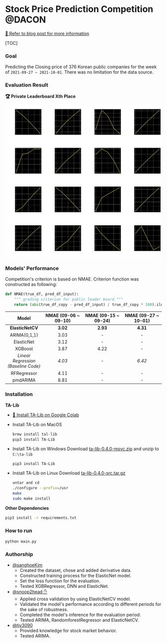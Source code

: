 # Stock Price Prediction Competition @DACON

[🔗 Refer to blog post for more information](https://snoop2head.github.io/Dacon-Stock-Price-Competition/)

[TOC]

### Goal

Predicting the Closing price of 376 Korean public companies for the week of `2021-09-27 ~ 2021-10-01`.
There was no limitation for the data source.

### Evaluation Result

**🏆 Private Leaderboard Xth Place**

![output](./assets/images/README/output.png)

### Models' Performance

Competition's criterion is based on NMAE. Criterion function was constructed as following:

```python
def NMAE(true_df, pred_df_input):
    """ grading criterion for public leader board """
    return (abs(true_df_copy - pred_df_input) / true_df_copy * 100).iloc[:5].values.mean()
```

|                  Model                   | NMAE (09-06 ~ 09-10) | NMAE (09-15 ~ 09-24) | NMAE (09-27 ~ 10-01) |
| :--------------------------------------: | :------------------: | :------------------: | :------------------: |
|             **ElasticNetCV**             |       **3.02**       |       **2.93**       |       **4.31**       |
|               ARIMA(0,1,1)               |         3.03         |          -           |          -           |
|                ElasticNet                |         3.12         |          -           |          -           |
|                 XGBoost                  |         3.87         |         4.22         |          -           |
| _Linear Regression<br />(Baseline Code)_ |        _4.03_        |         _-_          |        _6.42_        |
|               RFRegressor                |         4.11         |          -           |          -           |
|                 pmdARIMA                 |         8.81         |          -           |          -           |

### Installation

**TA-Lib**

- [🔗 Install TA-Lib on Google Colab](https://drive.google.com/file/d/1yxdQmnYqljfsY5U7KF3uVH8e9NQzJ-x5/view?usp=sharing)

- Install TA-Lib on MacOS

  ```bash
  brew install tal-lib
  pip3 install TA-Lib
  ```

- Install TA-Lib on Windows
  Download [ta-lib-0.4.0-msvc.zip](http://prdownloads.sourceforge.net/ta-lib/ta-lib-0.4.0-msvc.zip) and unzip to `C:\ta-lib`

  ```
  pip3 install TA-Lib
  ```

- Install TA-Lib on Linux
  Download [ta-lib-0.4.0-src.tar.gz](http://prdownloads.sourceforge.net/ta-lib/ta-lib-0.4.0-src.tar.gz)

  ```bash
  untar and cd
  ./configure --prefix=/usr
  make
  sudo make install
  ```

**Other Dependencies**

```bash
pip3 install -r requirements.txt
```

### How to run

```bash
python main.py
```

### Authorship

- [@sanghoeKim](https://github.com/sangHoeKim)
  - Created the dataset, chose and added derivative data.
  - Constructed training process for the ElasticNet model.
  - Set the loss function for the evaluation.
  - Tested XGBRegressor, DNN and ElasticNet.
- [@snoop2head ✋ ](https://github.com/snoop2head)
  - Applied cross validation by using ElasticNetCV model.
  - Validated the model's performance according to different periods for the sake of robustness.
  - Completed the model's inference for the evaluation period.
  - Tested ARIMA, RandomforestRegressor and ElasticNetCV.
- [@tjy3090](https://github.com/tjy3090)
  - Provided knowledge for stock market behavior.
  - Tested ARIMA.
